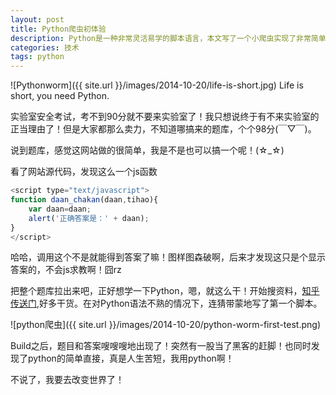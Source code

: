 ```yaml
---
layout: post
title: Python爬虫初体验
description: Python是一种非常灵活易学的脚本语言，本文写了一个小爬虫实现了非常简单的网页内容抓取。
categories: 技术
tags: python
---
```

![Pythonworm]({{ site.url }}/images/2014-10-20/life-is-short.jpg)
Life is short, you need Python.

实验室安全考试，考不到90分就不要来实验室了！我只想说终于有不来实验室的正当理由了！但是大家都那么卖力，不知道哪搞来的题库，个个98分(￣▽￣)。

说到题库，感觉这网站做的很简单，我是不是也可以搞一个呢！(☆_☆)

看了网站源代码，发现这么一个js函数


```javascript
<script type="text/javascript">
function daan_chakan(daan,tihao){
	var daan=daan;
	alert('正确答案是：' + daan); 
}
</script>
```

哈哈，调用这个不是就能得到答案了嘛！图样图森破啊，后来才发现这只是个显示答案的，不会js求教啊！囧rz

把整个题库拉出来吧，正好想学一下Python，嗯，就这么干！开始搜资料，[知乎传送门](http://www.zhihu.com/question/20899988),好多干货。在对Python语法不熟的情况下，连猜带蒙地写了第一个脚本。

![python爬虫]({{ site.url }}/images/2014-10-20/python-worm-first-test.png)

Build之后，题目和答案嗖嗖嗖地出现了！突然有一股当了黑客的赶脚！也同时发现了python的简单直接，真是人生苦短，我用python啊！

不说了，我要去改变世界了！